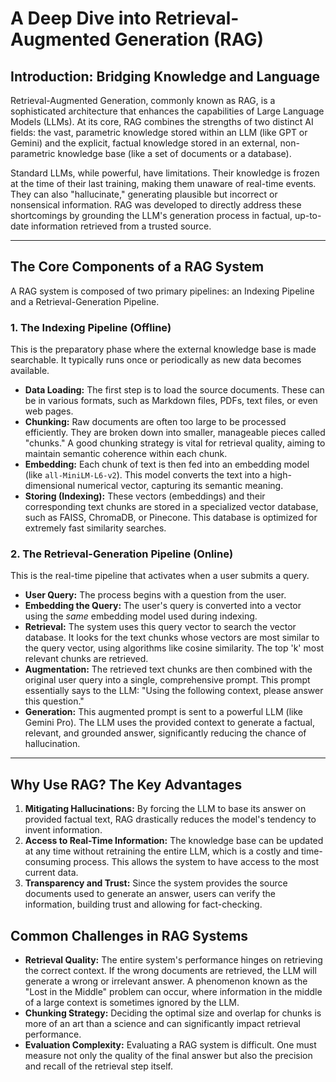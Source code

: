 # A Deep Dive into Retrieval-Augmented Generation (RAG)

## Introduction: Bridging Knowledge and Language

Retrieval-Augmented Generation, commonly known as RAG, is a sophisticated architecture that enhances the capabilities of Large Language Models (LLMs). At its core, RAG combines the strengths of two distinct AI fields: the vast, parametric knowledge stored within an LLM (like GPT or Gemini) and the explicit, factual knowledge stored in an external, non-parametric knowledge base (like a set of documents or a database).

Standard LLMs, while powerful, have limitations. Their knowledge is frozen at the time of their last training, making them unaware of real-time events. They can also "hallucinate," generating plausible but incorrect or nonsensical information. RAG was developed to directly address these shortcomings by grounding the LLM's generation process in factual, up-to-date information retrieved from a trusted source.

---

## The Core Components of a RAG System

A RAG system is composed of two primary pipelines: an Indexing Pipeline and a Retrieval-Generation Pipeline.

### 1. The Indexing Pipeline (Offline)

This is the preparatory phase where the external knowledge base is made searchable. It typically runs once or periodically as new data becomes available.

* **Data Loading:** The first step is to load the source documents. These can be in various formats, such as Markdown files, PDFs, text files, or even web pages.
* **Chunking:** Raw documents are often too large to be processed efficiently. They are broken down into smaller, manageable pieces called "chunks." A good chunking strategy is vital for retrieval quality, aiming to maintain semantic coherence within each chunk.
* **Embedding:** Each chunk of text is then fed into an embedding model (like `all-MiniLM-L6-v2`). This model converts the text into a high-dimensional numerical vector, capturing its semantic meaning.
* **Storing (Indexing):** These vectors (embeddings) and their corresponding text chunks are stored in a specialized vector database, such as FAISS, ChromaDB, or Pinecone. This database is optimized for extremely fast similarity searches.

### 2. The Retrieval-Generation Pipeline (Online)

This is the real-time pipeline that activates when a user submits a query.

* **User Query:** The process begins with a question from the user.
* **Embedding the Query:** The user's query is converted into a vector using the *same* embedding model used during indexing.
* **Retrieval:** The system uses this query vector to search the vector database. It looks for the text chunks whose vectors are most similar to the query vector, using algorithms like cosine similarity. The top 'k' most relevant chunks are retrieved.
* **Augmentation:** The retrieved text chunks are then combined with the original user query into a single, comprehensive prompt. This prompt essentially says to the LLM: "Using the following context, please answer this question."
* **Generation:** This augmented prompt is sent to a powerful LLM (like Gemini Pro). The LLM uses the provided context to generate a factual, relevant, and grounded answer, significantly reducing the chance of hallucination.

---

## Why Use RAG? The Key Advantages

1.  **Mitigating Hallucinations:** By forcing the LLM to base its answer on provided factual text, RAG drastically reduces the model's tendency to invent information.
2.  **Access to Real-Time Information:** The knowledge base can be updated at any time without retraining the entire LLM, which is a costly and time-consuming process. This allows the system to have access to the most current data.
3.  **Transparency and Trust:** Since the system provides the source documents used to generate an answer, users can verify the information, building trust and allowing for fact-checking.

## Common Challenges in RAG Systems

* **Retrieval Quality:** The entire system's performance hinges on retrieving the correct context. If the wrong documents are retrieved, the LLM will generate a wrong or irrelevant answer. A phenomenon known as the "Lost in the Middle" problem can occur, where information in the middle of a large context is sometimes ignored by the LLM.
* **Chunking Strategy:** Deciding the optimal size and overlap for chunks is more of an art than a science and can significantly impact retrieval performance.
* **Evaluation Complexity:** Evaluating a RAG system is difficult. One must measure not only the quality of the final answer but also the precision and recall of the retrieval step itself.